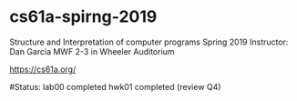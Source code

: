 # cs61a-spirng-2019
Structure and Interpretation of computer programs 
Spring 2019 
Instructor: Dan Garcia 
MWF 2-3 in Wheeler Auditorium

https://cs61a.org/

#Status: 
lab00 completed 
hwk01 completed (review Q4)
